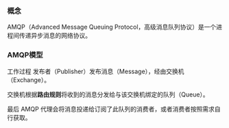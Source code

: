 ### 概念
AMQP（Advanced Message Queuing Protocol，高级消息队列协议）是一个进程间传递异步消息的网络协议。

### AMQP模型
工作过程
发布者（Publisher）发布消息（Message），经由交换机（Exchange）。

交换机根据**路由规则**将收到的消息分发给与该交换机绑定的队列（Queue）。

最后 AMQP 代理会将消息投递给订阅了此队列的消费者，或者消费者按照需求自行获取。
